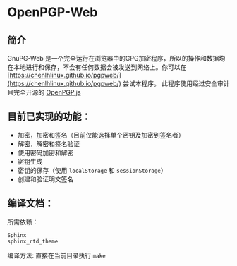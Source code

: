 # OpenPGP-Web

## 简介
GnuPG-Web 是一个完全运行在浏览器中的GPG加密程序，所以的操作和数据均在本地进行和保存，不会有任何数据会被发送到网络上。你可以在 [https://chenlhlinux.github.io/pgpweb/](https://chenlhlinux.github.io/pgpweb/) 尝试本程序。
此程序使用经过安全审计且完全开源的 [OpenPGP.js](https://github.com/openpgpjs/openpgpjs/)

## 目前已实现的功能：
* 加密，加密和签名（目前仅能选择单个密钥及加密到签名者）
* 解密，解密和签名验证
* 使用密码加密和解密
* 密钥生成
* 密钥的保存（使用 `localStorage` 和 `sessionStorage`）
* 创建和验证明文签名

## 编译文档：
所需依赖：
```
Sphinx
sphinx_rtd_theme
```
编译方法:
直接在当前目录执行 `make`